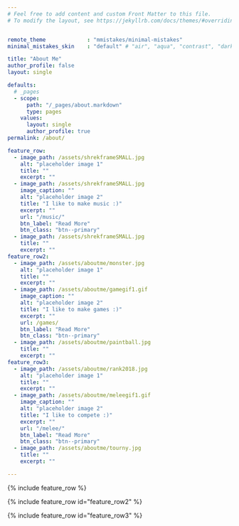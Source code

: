 ```yaml
---
# Feel free to add content and custom Front Matter to this file.
# To modify the layout, see https://jekyllrb.com/docs/themes/#overriding-theme-defaults


remote_theme             : "mmistakes/minimal-mistakes"
minimal_mistakes_skin    : "default" # "air", "aqua", "contrast", "dark", "dirt", "neon", "mint", "plum", "sunrise"

title: "About Me"
author_profile: false
layout: single

defaults:
  # _pages
  - scope:
      path: "/_pages/about.markdown"
      type: pages
    values:
      layout: single
      author_profile: true
permalink: /about/

feature_row:
  - image_path: /assets/shrekframeSMALL.jpg
    alt: "placeholder image 1"
    title: ""
    excerpt: ""
  - image_path: /assets/shrekframeSMALL.jpg
    image_caption: ""
    alt: "placeholder image 2"
    title: "I like to make music :)"
    excerpt: ""
    url: "/music/"
    btn_label: "Read More"
    btn_class: "btn--primary"
  - image_path: /assets/shrekframeSMALL.jpg
    title: ""
    excerpt: ""
feature_row2:
  - image_path: /assets/aboutme/monster.jpg
    alt: "placeholder image 1"
    title: ""
    excerpt: ""
  - image_path: /assets/aboutme/gamegif1.gif
    image_caption: ""
    alt: "placeholder image 2"
    title: "I like to make games :)"
    excerpt: ""
    url: /games/
    btn_label: "Read More"
    btn_class: "btn--primary"
  - image_path: /assets/aboutme/paintball.jpg
    title: ""
    excerpt: ""
feature_row3:
  - image_path: /assets/aboutme/rank2018.jpg
    alt: "placeholder image 1"
    title: ""
    excerpt: ""
  - image_path: /assets/aboutme/meleegif1.gif
    image_caption: ""
    alt: "placeholder image 2"
    title: "I like to compete :)"
    excerpt: ""
    url: "/melee/"
    btn_label: "Read More"
    btn_class: "btn--primary"
  - image_path: /assets/aboutme/tourny.jpg
    title: ""
    excerpt: ""

---
```

{% include feature_row %}

{% include feature_row id="feature_row2" %}

{% include feature_row id="feature_row3" %}